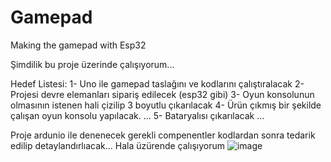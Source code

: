 # Gamepad
Making the gamepad with Esp32

Şimdilik bu proje üzerinde çalışıyorum... 

Hedef Listesi:
1- Uno ile gamepad taslağını ve kodlarını çalıştıralacak
2- Projesi devre elemanları sipariş edilecek (esp32 gibi)
3- Oyun konsolunun olmasının istenen hali çizilip 3 boyutlu çıkarılacak
4- Ürün çıkmış bir şekilde çalışan oyun konsolu yapılacak.
...
5- Bataryalısı çıkarılacak
...

Proje ardunio ile denenecek gerekli compenentler kodlardan sonra tedarik edilip detaylandırlıacak... Hala üzürende çalışıyorum
![image](https://github.com/user-attachments/assets/2a781a4b-b323-43f4-8791-4fda749840a5)

